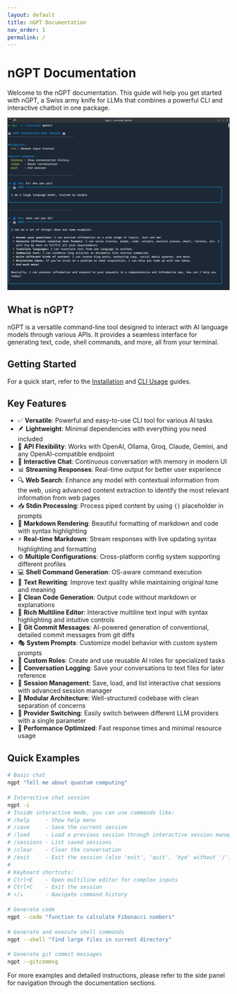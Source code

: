```yaml
---
layout: default
title: nGPT Documentation
nav_order: 1
permalink: /
---
```


# nGPT Documentation

Welcome to the nGPT documentation. This guide will help you get started with nGPT, a Swiss army knife for LLMs that combines a powerful CLI and interactive chatbot in one package.


![ngpt-i](https://raw.githubusercontent.com/nazdridoy/ngpt/main/previews/ngpt-i.png)

## What is nGPT?

nGPT is a versatile command-line tool designed to interact with AI language models through various APIs. It provides a seamless interface for generating text, code, shell commands, and more, all from your terminal.

## Getting Started

For a quick start, refer to the [Installation](installation.md) and [CLI Usage](usage/cli_usage.md) guides.

## Key Features

- ✅ **Versatile**: Powerful and easy-to-use CLI tool for various AI tasks
- 🪶 **Lightweight**: Minimal dependencies with everything you need included
- 🔄 **API Flexibility**: Works with OpenAI, Ollama, Groq, Claude, Gemini, and any OpenAI-compatible endpoint
- 💬 **Interactive Chat**: Continuous conversation with memory in modern UI
- 📊 **Streaming Responses**: Real-time output for better user experience
- 🔍 **Web Search**: Enhance any model with contextual information from the web, using advanced content extraction to identify the most relevant information from web pages
- 📥 **Stdin Processing**: Process piped content by using `{}` placeholder in prompts
- 🎨 **Markdown Rendering**: Beautiful formatting of markdown and code with syntax highlighting
- ⚡ **Real-time Markdown**: Stream responses with live updating syntax highlighting and formatting
- ⚙️ **Multiple Configurations**: Cross-platform config system supporting different profiles
- 💻 **Shell Command Generation**: OS-aware command execution
- 🧠 **Text Rewriting**: Improve text quality while maintaining original tone and meaning
- 🧩 **Clean Code Generation**: Output code without markdown or explanations
- 📝 **Rich Multiline Editor**: Interactive multiline text input with syntax highlighting and intuitive controls
- 📑 **Git Commit Messages**: AI-powered generation of conventional, detailed commit messages from git diffs
- 🎭 **System Prompts**: Customize model behavior with custom system prompts
- 🤖 **Custom Roles**: Create and use reusable AI roles for specialized tasks
- 📃 **Conversation Logging**: Save your conversations to text files for later reference
- 💾 **Session Management**: Save, load, and list interactive chat sessions with advanced session manager
- 🔌 **Modular Architecture**: Well-structured codebase with clean separation of concerns
- 🔄 **Provider Switching**: Easily switch between different LLM providers with a single parameter
- 🚀 **Performance Optimized**: Fast response times and minimal resource usage

## Quick Examples

```bash
# Basic chat
ngpt "Tell me about quantum computing"

# Interactive chat session
ngpt -i
# Inside interactive mode, you can use commands like:
# /help     - Show help menu
# /save     - Save the current session
# /load     - Load a previous session through interactive session manager
# /sessions - List saved sessions
# /clear    - Clear the conversation
# /exit     - Exit the session (also 'exit', 'quit', 'bye' without '/')
# 
# Keyboard shortcuts:
# Ctrl+E    - Open multiline editor for complex inputs
# Ctrl+C    - Exit the session
# ↑/↓       - Navigate command history

# Generate code
ngpt --code "function to calculate Fibonacci numbers"

# Generate and execute shell commands
ngpt --shell "find large files in current directory"

# Generate git commit messages
ngpt --gitcommsg
```

For more examples and detailed instructions, please refer to the side panel for navigation through the documentation sections.